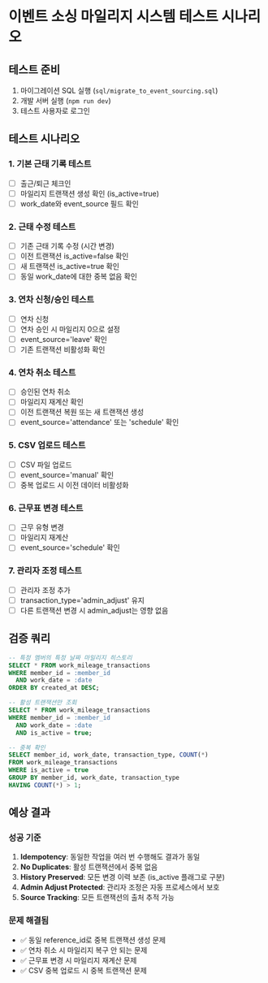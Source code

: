 # 이벤트 소싱 마일리지 시스템 테스트 시나리오

## 테스트 준비
1. 마이그레이션 SQL 실행 (`sql/migrate_to_event_sourcing.sql`)
2. 개발 서버 실행 (`npm run dev`)
3. 테스트 사용자로 로그인

## 테스트 시나리오

### 1. 기본 근태 기록 테스트
- [ ] 출근/퇴근 체크인
- [ ] 마일리지 트랜잭션 생성 확인 (is_active=true)
- [ ] work_date와 event_source 필드 확인

### 2. 근태 수정 테스트
- [ ] 기존 근태 기록 수정 (시간 변경)
- [ ] 이전 트랜잭션 is_active=false 확인
- [ ] 새 트랜잭션 is_active=true 확인
- [ ] 동일 work_date에 대한 중복 없음 확인

### 3. 연차 신청/승인 테스트
- [ ] 연차 신청
- [ ] 연차 승인 시 마일리지 0으로 설정
- [ ] event_source='leave' 확인
- [ ] 기존 트랜잭션 비활성화 확인

### 4. 연차 취소 테스트
- [ ] 승인된 연차 취소
- [ ] 마일리지 재계산 확인
- [ ] 이전 트랜잭션 복원 또는 새 트랜잭션 생성
- [ ] event_source='attendance' 또는 'schedule' 확인

### 5. CSV 업로드 테스트
- [ ] CSV 파일 업로드
- [ ] event_source='manual' 확인
- [ ] 중복 업로드 시 이전 데이터 비활성화

### 6. 근무표 변경 테스트
- [ ] 근무 유형 변경
- [ ] 마일리지 재계산
- [ ] event_source='schedule' 확인

### 7. 관리자 조정 테스트
- [ ] 관리자 조정 추가
- [ ] transaction_type='admin_adjust' 유지
- [ ] 다른 트랜잭션 변경 시 admin_adjust는 영향 없음

## 검증 쿼리

```sql
-- 특정 멤버의 특정 날짜 마일리지 히스토리
SELECT * FROM work_mileage_transactions
WHERE member_id = :member_id
  AND work_date = :date
ORDER BY created_at DESC;

-- 활성 트랜잭션만 조회
SELECT * FROM work_mileage_transactions
WHERE member_id = :member_id
  AND work_date = :date
  AND is_active = true;

-- 중복 확인
SELECT member_id, work_date, transaction_type, COUNT(*)
FROM work_mileage_transactions
WHERE is_active = true
GROUP BY member_id, work_date, transaction_type
HAVING COUNT(*) > 1;
```

## 예상 결과

### 성공 기준
1. **Idempotency**: 동일한 작업을 여러 번 수행해도 결과가 동일
2. **No Duplicates**: 활성 트랜잭션에서 중복 없음
3. **History Preserved**: 모든 변경 이력 보존 (is_active 플래그로 구분)
4. **Admin Adjust Protected**: 관리자 조정은 자동 프로세스에서 보호
5. **Source Tracking**: 모든 트랜잭션의 출처 추적 가능

### 문제 해결됨
- ✅ 동일 reference_id로 중복 트랜잭션 생성 문제
- ✅ 연차 취소 시 마일리지 복구 안 되는 문제
- ✅ 근무표 변경 시 마일리지 재계산 문제
- ✅ CSV 중복 업로드 시 중복 트랜잭션 문제